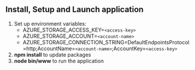 ## Install, Setup and Launch application
1. Set up environment variables:
    - AZURE_STORAGE_ACCESS_KEY=`<access-key>`
    - AZURE_STORAGE_ACCOUNT=`<account-name>`
    - AZURE_STORAGE_CONNECTION_STRING=DefaultEndpointsProtocol=http;AccountName=`<account-name>`;AccountKey=`<access-key>`
2. **npm install** to update packages
3. **node bin/www** to run the application